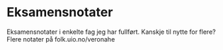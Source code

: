 Eksamensnotater
===============

Eksamensnotater i enkelte fag jeg har fullført. Kanskje til nytte for flere?
Flere notater på folk.uio.no/veronahe
